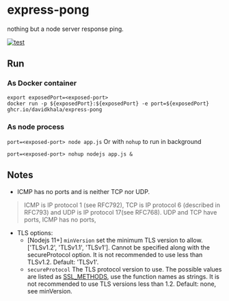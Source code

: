 # express-pong
nothing but a node server response ping.

[![test](https://github.com/davidkhala/express-pong/actions/workflows/pong.yml/badge.svg)](https://github.com/davidkhala/express-pong/actions/workflows/pong.yml)

## Run

### As Docker container
``` 
export exposedPort=<exposed-port>
docker run -p ${exposedPort}:${exposedPort} -e port=${exposedPort} ghcr.io/davidkhala/express-pong
```
### As node process
`port=<exposed-port> node app.js`
Or with `nohup` to run in background

`port=<exposed-port> nohup nodejs app.js &`
## Notes
- ICMP has no ports and is neither TCP nor UDP. 
> ICMP is IP protocol 1 (see RFC792), TCP is IP protocol 6 (described in RFC793) and UDP is IP protocol 17(see RFC768). 
UDP and TCP have ports, ICMP has no ports,
- TLS options:
   - [Nodejs 11+] `minVersion` set the minimum TLS version to allow. ['TLSv1.2', 'TLSv1.1', 'TLSv1']. Cannot be specified along with the secureProtocol option. It is not recommended to use less than TLSv1.2. Default: 'TLSv1'.
   - `secureProtocol` The TLS protocol version to use. The possible values are listed as [SSL_METHODS](https://www.openssl.org/docs/man1.1.0/man7/ssl.html#Dealing-with-Protocol-Methods), use the function names as strings. It is not recommended to use TLS versions less than 1.2. Default: none, see minVersion.
 
